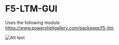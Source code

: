 # F5-LTM-GUI

Uses the following module
https://www.powershellgallery.com/packages/f5-ltm

![Alt text](/ss.png?raw=true "F5-LTM-Menu")
